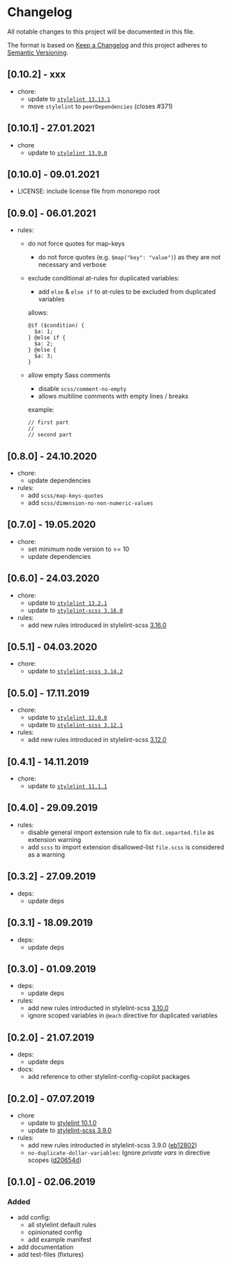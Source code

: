 # Changelog
All notable changes to this project will be documented in this file.

The format is based on [Keep a Changelog](http://keepachangelog.com/en/1.0.0/)
and this project adheres to [Semantic Versioning](http://semver.org/spec/v2.0.0.html).

## [0.10.2] - xxx
- chore:
  - update to [`stylelint 13.13.1`](https://github.com/stylelint/stylelint/blob/master/CHANGELOG.md#13131)
  - move `stylelint` to `peerDependencies` (closes #371)

## [0.10.1] - 27.01.2021
- chore
  - update to [`stylelint 13.9.0`](https://github.com/stylelint/stylelint/blob/master/CHANGELOG.md#1390)

## [0.10.0] - 09.01.2021
- LICENSE: include license file from monorepo root

## [0.9.0] - 06.01.2021
- rules:
  - do not force quotes for map-keys
    - do not force quotes (e.g. `$map("key": "value")`) as they are not necessary and verbose
  - exclude conditional at-rules for duplicated variables:
    - add `else` & `else if` to at-rules to be excluded
    from duplicated variables

    allows:
    ```
    @if ($condition) {
      $a: 1;
    } @else if {
      $a: 2;
    } @else {
      $a: 3;
    }
    ```
  - allow empty Sass comments
    - disable `scss/comment-no-empty`
    - allows multiline comments with empty lines / breaks

    example:
    ```
    // first part
    //
    // second part
    ```

## [0.8.0] - 24.10.2020
- chore:
  - update dependencies
- rules:
  - add `scss/map-keys-quotes`
  - add `scss/dimension-no-non-numeric-values`

## [0.7.0] - 19.05.2020
- chore:
  - set minimum node version to >= 10
  - update dependencies

## [0.6.0] - 24.03.2020
- chore:
  - update to [`stylelint 13.2.1`](https://github.com/stylelint/stylelint/blob/master/CHANGELOG.md#1321)
  - update to [`stylelint-scss 3.16.0`](https://github.com/kristerkari/stylelint-scss/blob/master/CHANGELOG.md#3160)
- rules:
  - add new rules introduced in stylelint-scss [3.16.0](https://github.com/kristerkari/stylelint-scss/blob/master/CHANGELOG.md#3160)

## [0.5.1] - 04.03.2020
- chore:
  - update to [`stylelint-scss 3.14.2`](https://github.com/kristerkari/stylelint-scss/blob/master/CHANGELOG.md#3142)

## [0.5.0] - 17.11.2019
- chore:
  - update to [`stylelint 12.0.0`](https://github.com/stylelint/stylelint/blob/master/CHANGELOG.md#1200)
  - update to [`stylelint-scss 3.12.1`](https://github.com/kristerkari/stylelint-scss/blob/master/CHANGELOG.md#3121)
- rules: 
  - add new rules introduced in stylelint-scss [3.12.0](https://github.com/kristerkari/stylelint-scss/blob/master/CHANGELOG.md#3120)

## [0.4.1] - 14.11.2019
- chore:
  - update to [`stylelint 11.1.1`](https://github.com/stylelint/stylelint/blob/master/CHANGELOG.md#1111)

## [0.4.0] - 29.09.2019
- rules:
  - disable general import extension rule to fix `dot.separted.file` as extension warning
  - add `scss` to import extension disallowed-list `file.scss` is considered as a warning

## [0.3.2] - 27.09.2019
- deps:
  - update deps

## [0.3.1] - 18.09.2019
- deps:
  - update deps

## [0.3.0] - 01.09.2019
- deps:
  - update deps
- rules:
  - add new rules introducted in stylelint-scss [3.10.0](https://github.com/kristerkari/stylelint-scss/blob/master/CHANGELOG.md#3100)
  - ignore scoped variables in `@each` directive for duplicated variables


## [0.2.0] - 21.07.2019
- deps:
  - update deps
- docs: 
  - add reference to other stylelint-config-copilot packages

## [0.2.0] - 07.07.2019
- chore
  - update to [stylelint 10.1.0](https://github.com/stylelint/stylelint/blob/master/CHANGELOG.md#1010)
  - update to [stylelint-scss 3.9.0](https://github.com/kristerkari/stylelint-scss/blob/master/CHANGELOG.md#390)
- rules:
  - add new rules introducted in stylelint-scss 3.9.0 ([eb12802](https://github.com/fuhlig/stylelint-config-copilot/commit/eb128025b18e3938abd633070cdd8a5fc16d1e83))
  - `no-duplicate-dollar-variables`: Ignore _private vars_ in directive scopes ([d20654d](https://github.com/fuhlig/stylelint-config-copilot/commit/d20654d8ed854c5689a3b9316e2370e3cb3cba73))

## [0.1.0] - 02.06.2019

### Added
- add config:
  - all stylelint default rules
  - opinionated config
  - add example manifest
- add documentation
- add test-files (fixtures)
